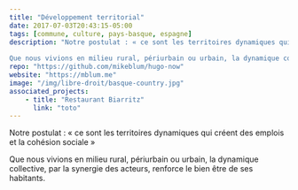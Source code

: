 ```yaml
---
title: "Développement territorial"
date: 2017-07-03T20:43:15-05:00
tags: [commune, culture, pays-basque, espagne]
description: "Notre postulat : « ce sont les territoires dynamiques qui créent des emplois et la cohésion sociale »
              
Que nous vivions en milieu rural, périurbain ou urbain, la dynamique collective, par la synergie des acteurs, renforce le bien être de ses habitants."
repo: "https://github.com/mikeblum/hugo-now"
website: "https://mblum.me"
image: "/img/libre-droit/basque-country.jpg"
associated_projects: 
    - title: "Restaurant Biarritz"
      link: "toto"
---
```


Notre postulat : « ce sont les territoires dynamiques qui créent des emplois et la cohésion sociale »
              
Que nous vivions en milieu rural, périurbain ou urbain, la dynamique collective, par la synergie des acteurs, renforce le bien être de ses habitants.

